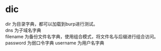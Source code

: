 # dic
dir 为目录字典，都可以加载到burp进行测试。  
dns 为子域名字典  
filename 为备份文件名字典，使用组合模式，将文件名与后缀进行组合访问。
password 为弱口令字典
username 为用户名字典
